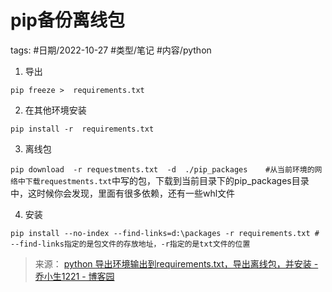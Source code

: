 # pip备份离线包



tags: #日期/2022-10-27 #类型/笔记 #内容/python 

1. 导出

`pip freeze >  requirements.txt`

2. 在其他环境安装

`pip install -r  requirements.txt  `

3. 离线包

`pip download  -r requestments.txt  -d  ./pip_packages    #从当前环境的网络中下载requestments.txt`中写的包，下载到当前目录下的pip_packages目录中，这时候你会发现，里面有很多依赖，还有一些whl文件

4. 安装

`pip install --no-index --find-links=d:\packages -r requirements.txt # --find-links指定的是包文件的存放地址，-r指定的是txt文件的位置`

> 来源：
> [python 导出环境输出到requirements.txt，导出离线包，并安装 - 乔小生1221 - 博客园](https://www.cnblogs.com/qxh-beijing2016/p/13187153.html)

